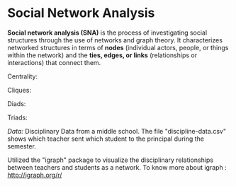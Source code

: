 # Social Network Analysis

**Social network analysis (SNA)** is the process of investigating social structures through the use of networks and graph theory. It characterizes networked structures in terms of **nodes** (individual actors, people, or things within the network) and the **ties, edges, or links** (relationships or interactions) that connect them. 

Centrality:

Cliques:

Diads:

Triads:


*Data:* Disciplinary Data from a middle school. The file "discipline-data.csv" shows which teacher sent which student to the principal during the semester.

Utilized the "igraph" package to visualize the disciplinary relationships between teachers and students as a network. To know more about igraph : http://igraph.org/r/

